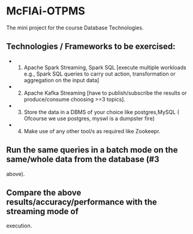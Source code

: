 # McFlAi-OTPMS
The mini project for the course Database Technologies. 
## Technologies / Frameworks to be exercised:
* 1. Apache Spark Streaming, Spark SQL [execute multiple workloads e.g., Spark
  SQL queries to carry out action, transformation or aggregation on the input data]
* 2. Apache Kafka Streaming [have to publish/subscribe the results or
  produce/consume choosing >=3 topics].
* 3. Store the data in a DBMS of your choice like postgres,MySQL ( Ofcourse we use postgres, myswl is a dumpster fire)
* 4. Make use of any other tool/s as required like Zookeepr.
## Run the same queries in a batch mode on the same/whole data from the database (#3
above).
## Compare the above results/accuracy/performance with the streaming mode of
execution.

